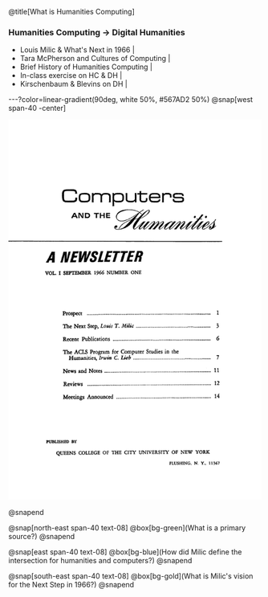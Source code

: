 @title[What is Humanities Computing]
### Humanities Computing -> Digital Humanities

- Louis Milic & What's Next in 1966 |
- Tara McPherson and Cultures of Computing |
- Brief History of Humanities Computing |
- In-class exercise on HC & DH |
- Kirschenbaum & Blevins on DH |

---?color=linear-gradient(90deg, white 50%, #567AD2 50%)
@snap[west span-40 -center]

![comps_hums](/week2/computers_hums_firstissue.gif)

@snapend

@snap[north-east span-40 text-08]
@box[bg-green](What is a primary source?)
@snapend

@snap[east span-40 text-08]
@box[bg-blue](How did Milic define the intersection for humanities and computers?)
@snapend

@snap[south-east span-40 text-08]
@box[bg-gold](What is Milic's vision for the Next Step in 1966?)
@snapend